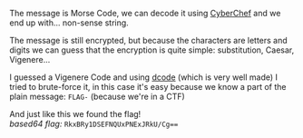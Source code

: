 The message is Morse Code, we can decode it using [CyberChef](https://cyberchef.org/) 
and we end up with... non-sense string.

The message is still encrypted, but because the characters are letters and 
digits we can guess that the encryption is quite simple: substitution, 
Caesar, Vigenere...

I guessed a Vigenere Code and using [dcode](https://www.dcode.fr/chiffre-vigenere) (which is very well made)
I tried to brute-force it, in this case it's easy because we know a part of
the plain message: `FLAG-` (because we're in a CTF)

And just like this we found the flag!  
*based64 flag:* `RkxBRy1DSEFNQUxPNExJRkU/Cg==`
